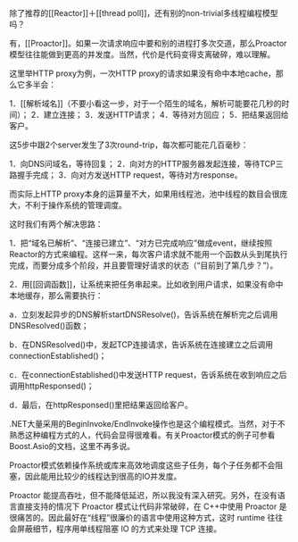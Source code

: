 

除了推荐的[[Reactor]]＋[[thread poll]]，还有别的non-trivial多线程编程模型吗？

有，[[Proactor]]。如果一次请求响应中要和别的进程打多次交道，那么Proactor模型往往能做到更高的并发度。当然，代价是代码变得支离破碎，难以理解。

这里举HTTP proxy为例，一次HTTP proxy的请求如果没有命中本地cache，那么它多半会：

1．[[解析域名]]（不要小看这一步，对于一个陌生的域名，解析可能要花几秒的时间）；
2．建立连接；
3．发送HTTP请求；
4．等待对方回应；
5．把结果返回给客户。

这5步中跟2个server发生了3次round-trip，每次都可能花几百毫秒：

1．向DNS问域名，等待回复；
2．向对方的HTTP服务器发起连接，等待TCP三路握手完成；
3．向对方发送HTTP request，等待对方response。

而实际上HTTP proxy本身的运算量不大，如果用线程池，池中线程的数目会很庞大，不利于操作系统的管理调度。

这时我们有两个解决思路：

1．把“域名已解析”、“连接已建立”、“对方已完成响应”做成event，继续按照Reactor的方式来编程。这样一来，每次客户请求就不能用一个函数从头到尾执行完成，而要分成多个阶段，并且要管理好请求的状态（“目前到了第几步？”）。

2．用[[回调函数]]，让系统来把任务串起来。比如收到用户请求，如果没有命中本地缓存，那么需要执行：

a．立刻发起异步的DNS解析startDNSResolve()，告诉系统在解析完之后调用DNSResolved()函数；

b．在DNSResolved()中，发起TCP连接请求，告诉系统在连接建立之后调用connectionEstablished()；

c．在connectionEstablished()中发送HTTP request，告诉系统在收到响应之后调用httpResponsed()；

d．最后，在httpResponsed()里把结果返回给客户。

.NET大量采用的BeginInvoke/EndInvoke操作也是这个编程模式。当然，对于不熟悉这种编程方式的人，代码会显得很难看。有关Proactor模式的例子可参看Boost.Asio的文档，这里不再多说。

Proactor模式依赖操作系统或库来高效地调度这些子任务，每个子任务都不会阻塞，因此能用比较少的线程达到很高的IO并发度。

Proactor 能提高吞吐，但不能降低延迟，所以我没有深入研究。另外，在没有语言直接支持的情况下 Proactor 模式让代码非常破碎，在 C++中使用 Proactor 是很痛苦的。因此最好在“线程”很廉价的语言中使用这种方式，这时 runtime 往往会屏蔽细节，程序用单线程阻塞 IO 的方式来处理 TCP 连接。